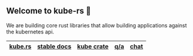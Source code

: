## Welcome to kube-rs 👋

We are building core rust libraries that allow building applications against the kubernetes api.

| [kube.rs](https://kube.rs) | [stable docs](https://docs.rs/kube/latest/kube/) | [kube crate](https://crates.io/crates/kube) | [q/a](https://github.com/kube-rs/kube/discussions) | [chat](https://discord.gg/tokio) |
| - | - | - | - | - |
